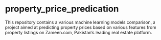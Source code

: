 # property_price_predication
This repository contains a various machine learning models comparison, a project aimed at predicting property prices based on various features from property listings on Zameen.com, Pakistan’s leading real estate platform.
